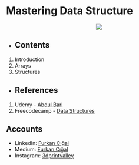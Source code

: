 # Mastering Data Structure
<p align="center">
  <img src="https://user-images.githubusercontent.com/71490502/221351883-11f5fb28-8666-4f84-a017-8dd151ddd5b2.png">
</p>

- ## Contents

1.   Introduction
2.   Arrays
3.   Structures

- ## References
1.   Udemy - [Abdul Bari](https://www.udemy.com/course/datastructurescncpp/)
2.   Freecodecamp - [Data Structures](https://www.freecodecamp.org/news/tag/data-structures/)

##  Accounts

- LinkedIn: [Furkan Cığal](https://www.linkedin.com/in/fcigal/)
- Medium: [Furkan Cığal](https://medium.com/@fcigal)
- Instagram: [3dprintvalley](https://www.instagram.com/3dprintvalley/)
